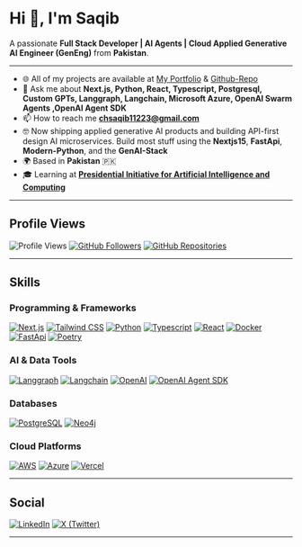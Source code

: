 # Hi 👋, I'm Saqib

A passionate **Full Stack Developer | AI Agents | Cloud Applied Generative AI Engineer (GenEng)** from **Pakistan**.

---

- 🌐 All of my projects are available at [My Portfolio](https://portfolio-sanity-drizzle.vercel.app/) & [Github-Repo](https://github.com/Ch-Saqib)
- 💬 Ask me about **Next.js, Python, React, Typescript, Postgresql, Custom GPTs, Langgraph, Langchain, Microsoft Azure, OpenAI Swarm Agents ,OpenAI Agent SDK**
- 📫 How to reach me **chsaqib11223@gmail.com**
- 🤓 Now shipping applied generative AI products and building API-first design AI microservices. Build most stuff using the **Nextjs15**, **FastApi**, **Modern-Python**, and the **GenAI-Stack**
- 🌍 Based in **Pakistan** 🇵🇰
- 🎓 Learning at **[Presidential Initiative for Artificial Intelligence and Computing](https://www.piaic.com/)**

---

## Profile Views

![Profile Views](https://komarev.com/ghpvc/?username=Ch-Saqib&color=blue&style=flat)
[![GitHub Followers](https://img.shields.io/github/followers/Ch-Saqib?style=flat&logo=github&label=Followers)](https://github.com/Ch-Saqib)
[![GitHub Repositories](https://img.shields.io/badge/Repositories-43-181717?style=flat&logo=github)](https://github.com/Ch-Saqib?tab=repositories)



---

## Skills

### Programming & Frameworks
[![Next.js](https://img.shields.io/badge/Next.js-000000?style=flat&logo=next.js&logoColor=white)](https://nextjs.org/)
[![Tailwind CSS](https://img.shields.io/badge/TailwindCSS-06B6D4?style=flat&logo=tailwindcss&logoColor=white)](https://tailwindcss.com/)
[![Python](https://img.shields.io/badge/Python-3776AB?style=flat&logo=python&logoColor=white)](https://www.python.org/)
[![Typescript](https://img.shields.io/badge/Typescript-007ACC?style=flat&logo=typescript&logoColor=white)](https://www.typescriptlang.org/)
[![React](https://img.shields.io/badge/React-61DAFB?style=flat&logo=react&logoColor=black)](https://react.dev/)
[![Docker](https://img.shields.io/badge/Docker-2496ED?style=flat&logo=docker&logoColor=white)](https://www.docker.com/)
[![FastApi](https://img.shields.io/badge/FastApi-009485?style=flat&logo=fastapi&logoColor=black)](https://fastapi.tiangolo.com/)
[![Poetry](https://img.shields.io/badge/Poetry-1E293B?style=flat&logo=poetry&logoColor=blue)](https://python-poetry.org/)

### AI & Data Tools
[![Langgraph](https://img.shields.io/badge/Langgraph-000000?style=flat&logo=langchain&logoColor=white)](https://www.langchain.com/langgraph)
[![Langchain](https://img.shields.io/badge/Langchain-000000?style=flat&logo=langchain&logoColor=white)](https://www.langchain.com/langchain)
[![OpenAI](https://img.shields.io/badge/OpenAI-412991?style=flat&logo=openai&logoColor=white)](https://openai.com/)
[![OpenAI Agent SDK](https://img.shields.io/badge/OpenAIAgent-SDK-412991?style=flat&logo=openai&logoColor=white)](https://openai.github.io/openai-agents-python//)


### Databases
[![PostgreSQL](https://img.shields.io/badge/PostgreSQL-4169E1?style=flat&logo=postgresql&logoColor=white)](https://www.postgresql.org/)
[![Neo4j](https://img.shields.io/badge/Neo4j-008CC1?style=flat&logo=neo4j&logoColor=white)](https://neo4j.com/)

### Cloud Platforms
[![AWS](https://img.shields.io/badge/AWS-232F3E?style=flat&logo=amazon&logoColor=white)](https://aws.amazon.com/free/)
[![Azure](https://img.shields.io/badge/Azure-0078D4?style=flat&logo=microsoft-azure&logoColor=white)](https://azure.microsoft.com/en-us/free/)
[![Vercel](https://img.shields.io/badge/Vercel-000000?style=flat&logo=vercel&logoColor=white)](https://vercel.com/)

---

## Social
[![LinkedIn](https://img.shields.io/badge/LinkedIn-0077B5?style=flat&logo=linkedin&logoColor=white)](https://www.linkedin.com/in/saqib-imran-537759230/)
[![X (Twitter)](https://img.shields.io/badge/Twitter-1DA1F2?style=flat&logo=X&logoColor=white)](https://x.com/chsaqib11223) 

---

